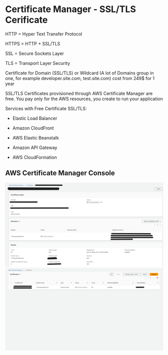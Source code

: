 # Certificate Manager - SSL/TLS Cerificate
HTTP = Hyper Text Transfer Protocol

HTTPS = HTTP + SSL/TLS

SSL = Secure Sockets Layer

TLS = Transport Layer Security

Certificate for Domain (SSL/TLS) or Wildcard (A lot of Domains group in one, for example developer.site.com, test.site.com) cost from 249$ for 1 year

SSL/TLS Certificates provisioned through AWS Certificate Manager are free. You pay only for the AWS resources, you create to run your application

Services with Free Certificate SSL/TLS:

- Elastic Load Balancer

- Amazon CloudFront

- AWS Elastic Beanstalk

- Amazon API Gateway

- AWS CloudFormation

## AWS Certificate Manager Console
<img src="https://github.com/MatveyGuralskiy/AWS/blob/main/Certificate_Manager/Screens/AWS-SSL-TLS-Certificate-1.png?raw=true"/>

<img src="https://github.com/MatveyGuralskiy/AWS/blob/main/Certificate_Manager/Screens/AWS-SSL-TLS-Certificate-2.png?raw=true"/>
